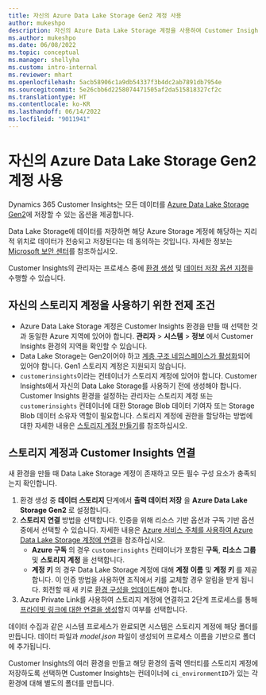 ```yaml
---
title: 자신의 Azure Data Lake Storage Gen2 계정 사용
author: mukeshpo
description: 자신의 Azure Data Lake Storage 계정을 사용하여 Customer Insights 데이터를 저장하기 위한 요구 사항에 대해 알아봅니다.
ms.author: mukeshpo
ms.date: 06/08/2022
ms.topic: conceptual
ms.manager: shellyha
ms.custom: intro-internal
ms.reviewer: mhart
ms.openlocfilehash: 5acb58906c1a9db54337f3b4dc2ab7891db7954e
ms.sourcegitcommit: 5e26cbb6d2258074471505af2da515818327cf2c
ms.translationtype: HT
ms.contentlocale: ko-KR
ms.lasthandoff: 06/14/2022
ms.locfileid: "9011941"
---
```

# <a name="use-your-own-azure-data-lake-storage-gen2-account"></a>자신의 Azure Data Lake Storage Gen2 계정 사용

Dynamics 365 Customer Insights는 모든 데이터를 [Azure Data Lake Storage Gen2](/azure/storage/blobs/data-lake-storage-introduction)에 저장할 수 있는 옵션을 제공합니다.

Data Lake Storage에 데이터를 저장하면 해당 Azure Storage 계정에 해당하는 지리적 위치로 데이터가 전송되고 저장된다는 데 동의하는 것입니다. 자세한 정보는 [Microsoft 보안 센터](https://www.microsoft.com/trust-center)를 참조하십시오.

Customer Insights의 관리자는 프로세스 중에 [환경 생성](create-environment.md) 및 [데이터 저장 옵션 지정](create-environment.md#step-2-configure-data-storage)을 수행할 수 있습니다.

## <a name="prerequisites-to-use-your-storage-account"></a>자신의 스토리지 계정을 사용하기 위한 전제 조건

- Azure Data Lake Storage 계정은 Customer Insights 환경을 만들 때 선택한 것과 동일한 Azure 지역에 있어야 합니다. **관리자** > **시스템** > **정보** 에서 Customer Insights 환경의 지역을 확인할 수 있습니다.
- Data Lake Storage는 Gen2이어야 하고 [계층 구조 네임스페이스가 활성화](/azure/storage/blobs/create-data-lake-storage-account)되어 있어야 합니다. Gen1 스토리지 계정은 지원되지 않습니다.
- `customerinsights`이라는 컨테이너가 스토리지 계정에 있어야 합니다. Customer Insights에서 자신의 Data Lake Storage를 사용하기 전에 생성해야 합니다. Customer Insights 환경을 설정하는 관리자는 스토리지 계정 또는 `customerinsights` 컨테이너에 대한 Storage Blob 데이터 기여자 또는 Storage Blob 데이터 소유자 역할이 필요합니다. 스토리지 계정에 권한을 할당하는 방법에 대한 자세한 내용은 [스토리지 계정 만들기](/azure/storage/common/storage-account-create?toc=%2Fazure%2Fstorage%2Fblobs%2Ftoc.json&tabs=azure-portal)를 참조하십시오.

## <a name="connect-customer-insights-with-your-storage-account"></a>스토리지 계정과 Customer Insights 연결

새 환경을 만들 때 Data Lake Storage 계정이 존재하고 모든 필수 구성 요소가 충족되는지 확인합니다.

1. 환경 생성 중 **데이터 스토리지** 단계에서 **출력 데이터 저장** 을 **Azure Data Lake Storage Gen2** 로 설정합니다.
1. **스토리지 연결** 방법을 선택합니다. 인증을 위해 리소스 기반 옵션과 구독 기반 옵션 중에서 선택할 수 있습니다. 자세한 내용은 [Azure 서비스 주체를 사용하여 Azure Data Lake Storage 계정에 연결](connect-service-principal.md)을 참조하십시오.
   - **Azure 구독** 의 경우 `customerinsights` 컨테이너가 포함된 **구독**, **리소스 그룹** 및 **스토리지 계정** 을 선택합니다.
   - **계정 키** 의 경우 Data Lake Storage 계정에 대해 **계정 이름** 및 **계정 키** 를 제공합니다. 이 인증 방법을 사용하면 조직에서 키를 교체할 경우 알림을 받게 됩니다. 회전할 때 새 키로 [환경 구성을 업데이트](manage-environments.md#edit-an-existing-environment)해야 합니다.
1. Azure Private Link를 사용하여 스토리지 계정에 연결하고 2단계 프로세스를 통해 [프라이빗 링크에 대한 연결을 생성](security-overview.md#private-links-tab)할지 여부를 선택합니다.

데이터 수집과 같은 시스템 프로세스가 완료되면 시스템은 스토리지 계정에 해당 폴더를 만듭니다. 데이터 파일과 *model.json* 파일이 생성되어 프로세스 이름을 기반으로 폴더에 추가됩니다.

Customer Insights의 여러 환경을 만들고 해당 환경의 출력 엔터티를 스토리지 계정에 저장하도록 선택하면 Customer Insights는 컨테이너에 `ci_environmentID`가 있는 각 환경에 대해 별도의 폴더를 만듭니다.
